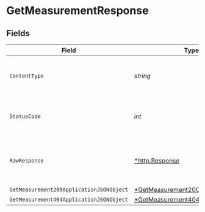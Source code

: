# GetMeasurementResponse


## Fields

| Field                                                                                            | Type                                                                                             | Required                                                                                         | Description                                                                                      |
| ------------------------------------------------------------------------------------------------ | ------------------------------------------------------------------------------------------------ | ------------------------------------------------------------------------------------------------ | ------------------------------------------------------------------------------------------------ |
| `ContentType`                                                                                    | *string*                                                                                         | :heavy_check_mark:                                                                               | HTTP response content type for this operation                                                    |
| `StatusCode`                                                                                     | *int*                                                                                            | :heavy_check_mark:                                                                               | HTTP response status code for this operation                                                     |
| `RawResponse`                                                                                    | [*http.Response](https://pkg.go.dev/net/http#Response)                                           | :heavy_minus_sign:                                                                               | Raw HTTP response; suitable for custom response parsing                                          |
| `GetMeasurement200ApplicationJSONObject`                                                         | [*GetMeasurement200ApplicationJSON](../../models/operations/getmeasurement200applicationjson.md) | :heavy_minus_sign:                                                                               | Success                                                                                          |
| `GetMeasurement404ApplicationJSONObject`                                                         | [*GetMeasurement404ApplicationJSON](../../models/operations/getmeasurement404applicationjson.md) | :heavy_minus_sign:                                                                               | Not Found                                                                                        |